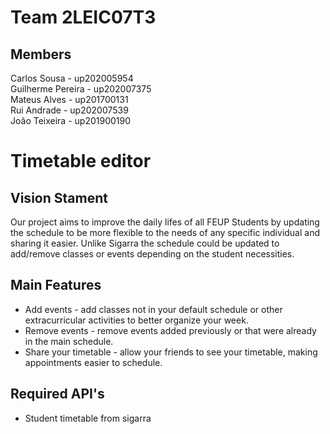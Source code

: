 # Team 2LEIC07T3

## Members
Carlos Sousa - up202005954 <br>
Guilherme Pereira - up202007375 <br>
Mateus Alves - up201700131 <br>
Rui Andrade - up202007539 <br>
João Teixeira - up201900190 <br>

# Timetable editor

## Vision Stament
Our project aims to improve the daily lifes of all FEUP Students by updating the schedule to be more flexible to the needs of any specific individual and sharing it easier.
Unlike Sigarra the schedule could be updated to add/remove classes or events depending on the student necessities.

## Main Features
 - Add events - add classes not in your default schedule or other extracurricular activities to better organize your week.
 - Remove events - remove events added previously or that were already in the main schedule.
 - Share your timetable - allow your friends to see your timetable, making appointments easier to schedule.

## Required API's
- Student timetable from sigarra
